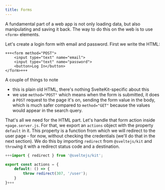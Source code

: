 ```yaml
---
title: Forms
---
```


A fundamental part of a web app is not only loading data, but also manipulating and saving it back. The way to do this on the web is to use `<form>` elements.

Let's create a login form with email and password. First we write the HTML:

```svelte
+++<form method="POST">
	<input type="text" name="email">
	<input type="text" name="password">
	<button>Log In</button>
</form>+++
```

A couple of things to note

- this is plain old HTML, there's nothing SvelteKit-specific about this
- we use `method="POST"` which means when the form is submitted, it does a `POST` request to the page it's on, sending the form value in the body, which is much safer compared to `method="GET"` because the values would appear in the search query.

That's all we need for the HTML part. Let's handle that form action inside `+page.server.js`. For that, we export an `actions` object with the property `default` in it. This property is a function from which we will redirect to the user page - for now, without checking the credentials (we'll do that in the next section). We do this by importing `redirect` from `@sveltejs/kit` and `throw`ing it with a redirect status code and a destination.

```js
+++import { redirect } from '@sveltejs/kit';

export const actions = {
	default: () => {
		throw redirect(307, '/user');
	}
}+++
```
